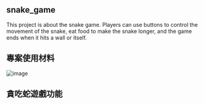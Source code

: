 ## snake_game
This project is about the snake game. Players can use buttons to control the movement of the snake, eat food to make the snake longer, and the game ends when it hits a wall or itself.
## 專案使用材料
![image](https://github.com/user-attachments/assets/0fbd7216-7219-4755-bfde-c83c447df9f9)
## 貪吃蛇遊戲功能
